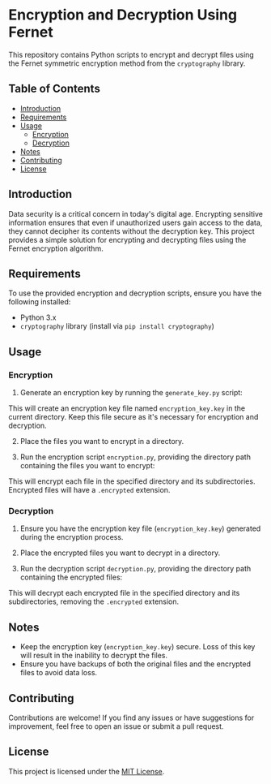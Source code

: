 # Encryption and Decryption Using Fernet

This repository contains Python scripts to encrypt and decrypt files using the Fernet symmetric encryption method from the `cryptography` library.

## Table of Contents

- [Introduction](#introduction)
- [Requirements](#requirements)
- [Usage](#usage)
  - [Encryption](#encryption)
  - [Decryption](#decryption)
- [Notes](#notes)
- [Contributing](#contributing)
- [License](#license)

## Introduction

Data security is a critical concern in today's digital age. Encrypting sensitive information ensures that even if unauthorized users gain access to the data, they cannot decipher its contents without the decryption key. This project provides a simple solution for encrypting and decrypting files using the Fernet encryption algorithm.

## Requirements

To use the provided encryption and decryption scripts, ensure you have the following installed:

- Python 3.x
- `cryptography` library (install via `pip install cryptography`)

## Usage

### Encryption

1. Generate an encryption key by running the `generate_key.py` script:


This will create an encryption key file named `encryption_key.key` in the current directory. Keep this file secure as it's necessary for encryption and decryption.

2. Place the files you want to encrypt in a directory.

3. Run the encryption script `encryption.py`, providing the directory path containing the files you want to encrypt:


This will encrypt each file in the specified directory and its subdirectories. Encrypted files will have a `.encrypted` extension.

### Decryption

1. Ensure you have the encryption key file (`encryption_key.key`) generated during the encryption process.

2. Place the encrypted files you want to decrypt in a directory.

3. Run the decryption script `decryption.py`, providing the directory path containing the encrypted files:


This will decrypt each encrypted file in the specified directory and its subdirectories, removing the `.encrypted` extension.

## Notes

- Keep the encryption key (`encryption_key.key`) secure. Loss of this key will result in the inability to decrypt the files.
- Ensure you have backups of both the original files and the encrypted files to avoid data loss.

## Contributing

Contributions are welcome! If you find any issues or have suggestions for improvement, feel free to open an issue or submit a pull request.

## License

This project is licensed under the [MIT License](LICENSE).

